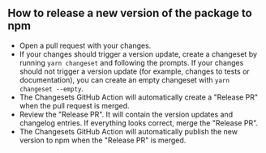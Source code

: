 ## How to release a new version of the package to npm

- Open a pull request with your changes.
- If your changes should trigger a version update, create a changeset by running `yarn changeset` and following the prompts. If your changes should not trigger a version update (for example, changes to tests or documentation), you can create an empty changeset with `yarn changeset --empty`.
- The Changesets GitHub Action will automatically create a "Release PR" when the pull request is merged.
- Review the "Release PR". It will contain the version updates and changelog entries. If everything looks correct, merge the "Release PR".
- The Changesets GitHub Action will automatically publish the new version to npm when the "Release PR" is merged.
